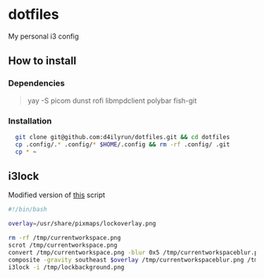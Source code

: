 # dotfiles

My personal i3 config

## How to install

### Dependencies

  > yay -S picom dunst rofi libmpdclient polybar fish-git

### Installation

```bash
  git clone git@github.com:d4ilyrun/dotfiles.git && cd dotfiles
  cp .config/.* .config/* $HOME/.config && rm -rf .config/ .git
  cp * ~
```
## i3lock

Modified version of [this](https://github.com/veltall/custom-i3lock) script

```bash
#!/bin/bash

overlay=/usr/share/pixmaps/lockoverlay.png

rm -rf /tmp/currentworkspace.png
scrot /tmp/currentworkspace.png
convert /tmp/currentworkspace.png -blur 0x5 /tmp/currentworkspaceblur.png
composite -gravity southeast $overlay /tmp/currentworkspaceblur.png /tmp/lockbackground.png
i3lock -i /tmp/lockbackground.png
```
